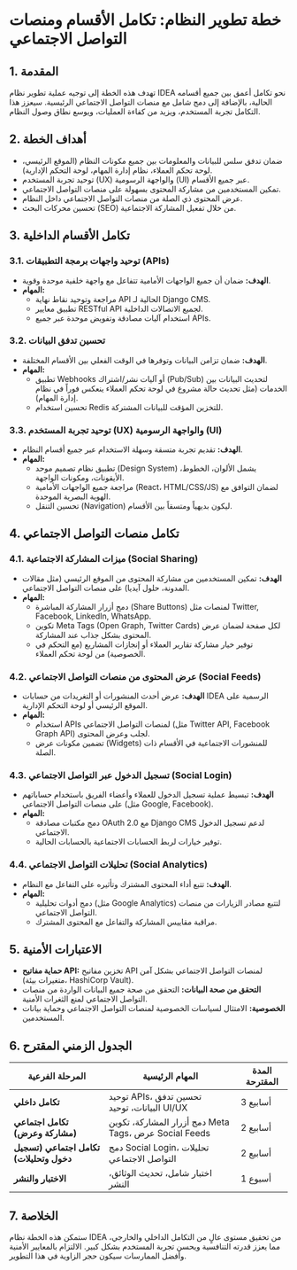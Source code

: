 # خطة تطوير النظام: تكامل الأقسام ومنصات التواصل الاجتماعي

## 1. المقدمة

تهدف هذه الخطة إلى توجيه عملية تطوير نظام IDEA نحو تكامل أعمق بين جميع أقسامه الحالية، بالإضافة إلى دمج شامل مع منصات التواصل الاجتماعي الرئيسية. سيعزز هذا التكامل تجربة المستخدم، ويزيد من كفاءة العمليات، ويوسع نطاق وصول النظام.

## 2. أهداف الخطة

*   ضمان تدفق سلس للبيانات والمعلومات بين جميع مكونات النظام (الموقع الرئيسي، لوحة تحكم العملاء، نظام إدارة المهام، لوحة التحكم الإدارية).
*   توحيد تجربة المستخدم (UX) والواجهة الرسومية (UI) عبر جميع الأقسام.
*   تمكين المستخدمين من مشاركة المحتوى بسهولة على منصات التواصل الاجتماعي.
*   عرض المحتوى ذي الصلة من منصات التواصل الاجتماعي داخل النظام.
*   تحسين محركات البحث (SEO) من خلال تفعيل المشاركة الاجتماعية.

## 3. تكامل الأقسام الداخلية

### 3.1. توحيد واجهات برمجة التطبيقات (APIs)

*   **الهدف:** ضمان أن جميع الواجهات الأمامية تتفاعل مع واجهة خلفية موحدة وقوية.
*   **المهام:**
    *   مراجعة وتوحيد نقاط نهاية API الحالية لـ Django CMS.
    *   تطبيق معايير RESTful API لجميع الاتصالات الداخلية.
    *   استخدام آليات مصادقة وتفويض موحدة عبر جميع APIs.

### 3.2. تحسين تدفق البيانات

*   **الهدف:** ضمان تزامن البيانات وتوفرها في الوقت الفعلي بين الأقسام المختلفة.
*   **المهام:**
    *   تطبيق Webhooks أو آليات نشر/اشتراك (Pub/Sub) لتحديث البيانات بين الخدمات (مثل تحديث حالة مشروع في لوحة تحكم العملاء ينعكس فوراً في نظام إدارة المهام).
    *   تحسين استخدام Redis للتخزين المؤقت للبيانات المشتركة.

### 3.3. توحيد تجربة المستخدم (UX) والواجهة الرسومية (UI)

*   **الهدف:** تقديم تجربة متسقة وسهلة الاستخدام عبر جميع أقسام النظام.
*   **المهام:**
    *   تطبيق نظام تصميم موحد (Design System) يشمل الألوان، الخطوط، الأيقونات، ومكونات الواجهة.
    *   مراجعة جميع الواجهات الأمامية (React، HTML/CSS/JS) لضمان التوافق مع الهوية البصرية الموحدة.
    *   تحسين التنقل (Navigation) ليكون بديهياً ومتسقاً بين الأقسام.

## 4. تكامل منصات التواصل الاجتماعي

### 4.1. ميزات المشاركة الاجتماعية (Social Sharing)

*   **الهدف:** تمكين المستخدمين من مشاركة المحتوى من الموقع الرئيسي (مثل مقالات المدونة، حلول آيديا) على منصات التواصل الاجتماعي.
*   **المهام:**
    *   دمج أزرار المشاركة المباشرة (Share Buttons) لمنصات مثل Twitter, Facebook, LinkedIn, WhatsApp.
    *   تكوين Meta Tags (Open Graph, Twitter Cards) لكل صفحة لضمان عرض المحتوى بشكل جذاب عند المشاركة.
    *   توفير خيار مشاركة تقارير العملاء أو إنجازات المشاريع (مع التحكم في الخصوصية) من لوحة تحكم العملاء.

### 4.2. عرض المحتوى من منصات التواصل الاجتماعي (Social Feeds)

*   **الهدف:** عرض أحدث المنشورات أو التغريدات من حسابات IDEA الرسمية على الموقع الرئيسي أو لوحة التحكم الإدارية.
*   **المهام:**
    *   استخدام APIs لمنصات التواصل الاجتماعي (مثل Twitter API, Facebook Graph API) لجلب وعرض المحتوى.
    *   تضمين مكونات عرض (Widgets) للمنشورات الاجتماعية في الأقسام ذات الصلة.

### 4.3. تسجيل الدخول عبر التواصل الاجتماعي (Social Login)

*   **الهدف:** تبسيط عملية تسجيل الدخول للعملاء وأعضاء الفريق باستخدام حساباتهم على منصات التواصل الاجتماعي (مثل Google, Facebook).
*   **المهام:**
    *   دمج مكتبات مصادقة OAuth 2.0 مع Django CMS لدعم تسجيل الدخول الاجتماعي.
    *   توفير خيارات لربط الحسابات الاجتماعية بالحسابات الحالية.

### 4.4. تحليلات التواصل الاجتماعي (Social Analytics)

*   **الهدف:** تتبع أداء المحتوى المشترك وتأثيره على التفاعل مع النظام.
*   **المهام:**
    *   دمج أدوات تحليلية (مثل Google Analytics) لتتبع مصادر الزيارات من منصات التواصل الاجتماعي.
    *   مراقبة مقاييس المشاركة والتفاعل مع المحتوى المشترك.

## 5. الاعتبارات الأمنية

*   **حماية مفاتيح API:** تخزين مفاتيح API لمنصات التواصل الاجتماعي بشكل آمن (متغيرات بيئة، HashiCorp Vault).
*   **التحقق من صحة البيانات:** التحقق من صحة جميع البيانات الواردة من منصات التواصل الاجتماعي لمنع الثغرات الأمنية.
*   **الخصوصية:** الامتثال لسياسات الخصوصية لمنصات التواصل الاجتماعي وحماية بيانات المستخدمين.

## 6. الجدول الزمني المقترح

| المرحلة الفرعية | المهام الرئيسية | المدة المقترحة |
|------------------|-------------------|-----------------|
| **تكامل داخلي** | توحيد APIs، تحسين تدفق البيانات، توحيد UI/UX | 3 أسابيع |
| **تكامل اجتماعي (مشاركة وعرض)** | دمج أزرار المشاركة، تكوين Meta Tags، عرض Social Feeds | 2 أسابيع |
| **تكامل اجتماعي (تسجيل دخول وتحليلات)** | دمج Social Login، تحليلات التواصل الاجتماعي | 2 أسابيع |
| **الاختبار والنشر** | اختبار شامل، تحديث الوثائق، النشر | 1 أسبوع |

## 7. الخلاصة

ستمكن هذه الخطة نظام IDEA من تحقيق مستوى عالٍ من التكامل الداخلي والخارجي، مما يعزز قدرته التنافسية ويحسن تجربة المستخدم بشكل كبير. الالتزام بالمعايير الأمنية وأفضل الممارسات سيكون حجر الزاوية في هذا التطوير.
